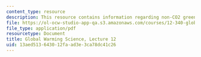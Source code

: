 ```yaml
---
content_type: resource
description: This resource contains information regarding non-CO2 greenhouse gases.
file: https://ol-ocw-studio-app-qa.s3.amazonaws.com/courses/12-340-global-warming-science-spring-2012/13aed513643012faad3e3ca78dc41c26_MIT12_340S12_lec12.pdf
file_type: application/pdf
resourcetype: Document
title: Global Warming Science, Lecture 12
uid: 13aed513-6430-12fa-ad3e-3ca78dc41c26
---
```

